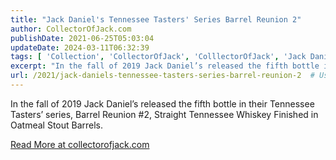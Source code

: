 ```yaml
---
title: "Jack Daniel's Tennessee Tasters' Series Barrel Reunion 2"
author: CollectorOfJack.com
publishDate: 2021-06-25T05:03:04
updateDate: 2024-03-11T06:32:39
tags: [ 'Collection', 'CollectorOfJack', 'ColllectorOfJack', 'Jack Daniels', 'Whiskey' ]
excerpt: "In the fall of 2019 Jack Daniel’s released the fifth bottle in their Tennessee Tasters’ series, Barrel Reunion #2, Straight Tennessee Whiskey Finished in Oatmeal Stout Barrels."
url: /2021/jack-daniels-tennessee-tasters-series-barrel-reunion-2  # Use the generated URL with year
---
```

<p>In the fall of 2019 Jack Daniel’s released the fifth bottle in their Tennessee Tasters’ series, Barrel Reunion #2, Straight Tennessee Whiskey Finished in Oatmeal Stout Barrels.</p> <a href="https://collectorofjack.com/BarrelReunion2">Read More at collectorofjack.com</a>
